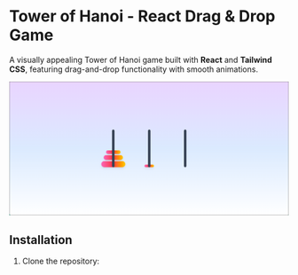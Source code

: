 # Tower of Hanoi - React Drag & Drop Game

A visually appealing Tower of Hanoi game built with **React** and **Tailwind CSS**, featuring drag-and-drop functionality with smooth animations.  

![Tower of Hanoi Screenshot](screenshot.png)


## Installation 

1. Clone the repository:

```

```